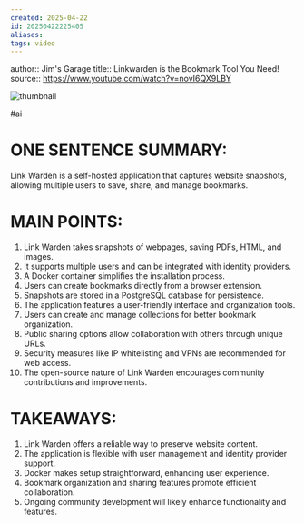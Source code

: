 ```yaml
---
created: 2025-04-22
id: 20250422225405
aliases:
tags: video
---
```

author:: Jim's Garage
title:: Linkwarden is the Bookmark Tool You Need!
source:: https://www.youtube.com/watch?v=novI6QX9LBY

![thumbnail](https://i.ytimg.com/vi/novI6QX9LBY/maxresdefault.jpg)

#ai

# ONE SENTENCE SUMMARY:
Link Warden is a self-hosted application that captures website snapshots, allowing multiple users to save, share, and manage bookmarks.

# MAIN POINTS:
1. Link Warden takes snapshots of webpages, saving PDFs, HTML, and images.
2. It supports multiple users and can be integrated with identity providers.
3. A Docker container simplifies the installation process.
4. Users can create bookmarks directly from a browser extension.
5. Snapshots are stored in a PostgreSQL database for persistence.
6. The application features a user-friendly interface and organization tools.
7. Users can create and manage collections for better bookmark organization.
8. Public sharing options allow collaboration with others through unique URLs.
9. Security measures like IP whitelisting and VPNs are recommended for web access.
10. The open-source nature of Link Warden encourages community contributions and improvements.

# TAKEAWAYS:
1. Link Warden offers a reliable way to preserve website content.
2. The application is flexible with user management and identity provider support.
3. Docker makes setup straightforward, enhancing user experience.
4. Bookmark organization and sharing features promote efficient collaboration.
5. Ongoing community development will likely enhance functionality and features.
